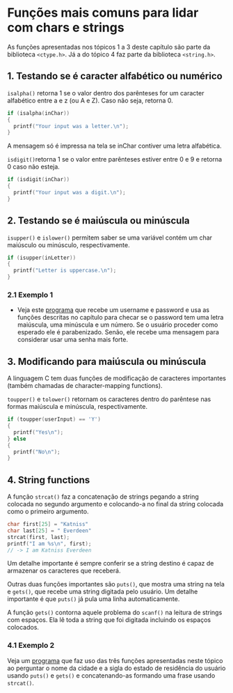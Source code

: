 # Funções mais comuns para lidar com chars e strings

As funções apresentadas nos tópicos 1 a 3 deste capítulo são parte da biblioteca `<ctype.h>`. Já a do tópico 4 faz parte da biblioteca `<string.h>`.

## 1. Testando se é caracter alfabético ou numérico

`isalpha()` retorna 1 se o valor dentro dos parênteses for um caracter alfabético entre a e z (ou A e Z). Caso não seja, retorna 0.

```C
if (isalpha(inChar))
{
  printf("Your input was a letter.\n");
}
```

A mensagem só é impressa na tela se inChar contiver uma letra alfabética.

`isdigit()`retorna 1 se o valor entre parênteses estiver entre 0 e 9 e retorna 0 caso não esteja.

```C
if (isdigit(inChar))
{
  printf("Your input was a digit.\n");
}
```

## 2. Testando se é maiúscula ou minúscula

`isupper()` e `islower()` permitem saber se uma variável contém um char maiúsculo ou minúsculo, respectivamente.

```C
if (isupper(inLetter))
{
  printf("Letter is uppercase.\n");
}
```

### 2.1 Exemplo 1

- Veja este [programa](./sample1.c) que recebe um username e password e usa as funções descritas no capítulo para checar se o password tem uma letra maiúscula, uma minúscula e um número. Se o usuário proceder como esperado ele é parabenizado. Senão, ele recebe uma mensagem para considerar usar uma senha mais forte.

## 3. Modificando para maiúscula ou minúscula

A linguagem C tem duas funções de modificação de caracteres importantes (também chamadas de character-mapping functions).

`toupper()` e `tolower()` retornam os caracteres dentro do parêntese nas formas maiúscula e minúscula, respectivamente.

```C
if (toupper(userInput) == 'Y')
{
  printf("Yes\n");
} else
{
  printf("No\n");
}
```

## 4. String functions

A função `strcat()` faz a concatenação de strings pegando a string colocada no segundo argumento e colocando-a no final da string colocada como o primeiro argumento.

```C
char first[25] = "Katniss"
char last[25] = " Everdeen"
strcat(first, last);
printf("I am %s\n", first);
// -> I am Katniss Everdeen
```

Um detalhe importante é sempre conferir se a string destino é capaz de armazenar os caracteres que receberá.

Outras duas funções importantes são `puts()`, que mostra uma string na tela e `gets()`, que recebe uma string digitada pelo usuário. Um detalhe importante é que `puts()` já pula uma linha automaticamente.

A função `gets()` contorna aquele problema do `scanf()` na leitura de strings com espaços. Ela lê toda a string que foi digitada incluindo os espaços colocados.

### 4.1 Exemplo 2

Veja um [programa](./sample2.c) que faz uso das três funções apresentadas neste tópico ao perguntar o nome da cidade e a sigla do estado de residência do usuário usando `puts()` e `gets()` e concatenando-as formando uma frase usando `strcat()`.
